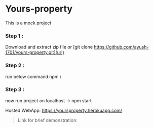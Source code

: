 # Yours-property
This is a mock project

### Step 1 :
Download and extract zip file or
[git clone https://github.com/ayush-1701/yours-property.git](url)

### Step 2 :
run below command
npm i 
### Step 3 :
now run project on localhost -> npm start

Hosted WebApp:
https://yoursproperty.herokuapp.com/

>Link for brief demonstration: 
